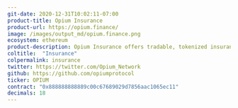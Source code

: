 ```yaml
---
git-date: 2020-12-31T10:02:11-07:00
product-title: Opium Insurance
product-url: https://opium.finance/
image: /images/output_md/opium.finance.png
ecosystem: ethereum
product-description: Opium Insurance offers tradable, tokenized insurance position against smart-contract hacking or against stablecoin default.
coltitle:  "Insurance"
colpermalink: insurance
twitter: https://twitter.com/Opium_Network
github: https://github.com/opiumprotocol
ticker: OPIUM
contract: "0x888888888889c00c67689029d7856aac1065ec11"
decimals: 18
---
```


